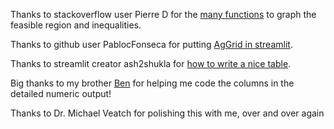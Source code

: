 Thanks to stackoverflow user Pierre D for the [many functions](https://stackoverflow.com/a/65344728) to graph the feasible region and inequalities.

Thanks to github user PablocFonseca for putting [AgGrid in streamlit](https://discuss.streamlit.io/t/ag-grid-component-with-input-support/8108).

Thanks to streamlit creator ash2shukla for [how to write a nice table](https://discuss.streamlit.io/t/questions-on-st-table/6878/3).

Big thanks to my brother [Ben](https://github.com/TheBengineer) for helping me code the columns in the detailed numeric output!

Thanks to Dr. Michael Veatch for polishing this with me, over and over again

